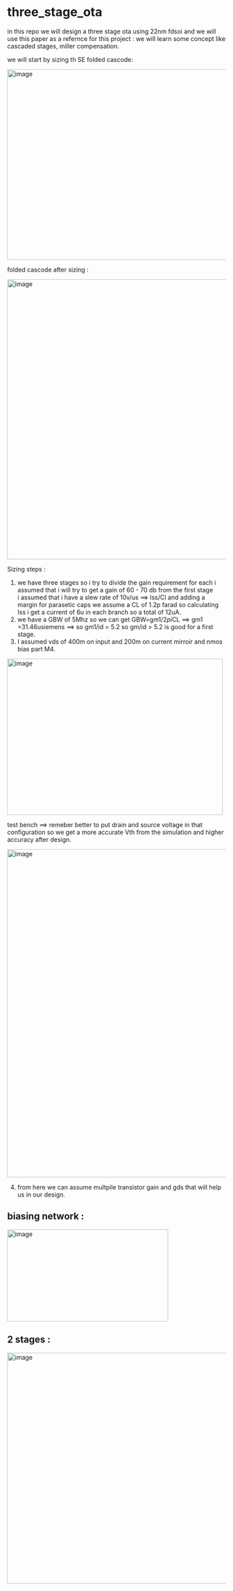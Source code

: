 # three_stage_ota
in this repo we will design a three stage ota using 22nm fdsoi and we will use this paper as a refernce for this project :
we will learn some concept like cascaded stages, miller compensation. 

we will start by sizing th SE folded cascode:

<img width="756" height="439" alt="image" src="https://github.com/user-attachments/assets/36c540a6-4ab8-42bd-9dee-7a1b81f89ac7" />

folded cascode after sizing :

<img width="1634" height="645" alt="image" src="https://github.com/user-attachments/assets/f9b32ffd-b12b-4c9f-b05d-b94160ac6ec8" />

Sizing steps :

1) we have three stages so i try to divide the gain requirement for each i assumed that i will try to get a gain of 60 - 70 db from the first stage  
i assumed that i have a slew rate of 10v/us ==> Iss/Cl and adding a margin for parasetic caps we assume a CL of 1.2p farad so calculating Iss i get a current of 6u in each branch so a total of 12uA.
2) we have a GBW of 5Mhz so we can get GBW=gm1/2*pi*CL ==> gm1 =31.46usiemens ==> so gm1/id = 5.2 so gm/id > 5.2 is good for a first stage.
3) I assumed vds of 400m on input and 200m on current mirroir and nmos bias part M4.

<img width="497" height="360" alt="image" src="https://github.com/user-attachments/assets/1d874c03-3354-49ee-8604-016465823700" />

test bench ==> remeber better to put drain and source voltage in that configuration so we get a more accurate Vth from the simulation and higher accuracy after design.

<img width="1619" height="756" alt="image" src="https://github.com/user-attachments/assets/a19c30f0-0520-44a2-af4d-9dec9948bafa" />

4)  from here we can assume multpile transistor gain and gds that will help us in our design.


## biasing network :

<img width="371" height="212" alt="image" src="https://github.com/user-attachments/assets/a4235cc7-aaa9-4eb1-a269-cf3e170450ac" />

## 2 stages :

<img width="752" height="532" alt="image" src="https://github.com/user-attachments/assets/14de6d36-157f-437b-8cea-f610491deda3" />


